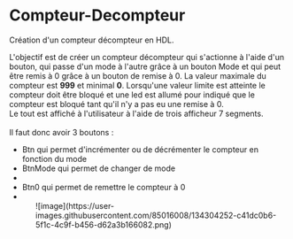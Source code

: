 # Compteur-Decompteur
Création d'un compteur décompteur en HDL.

L'objectif est de créer un compteur décompteur qui s'actionne à l'aide d'un bouton, qui passe d'un mode à l'autre grâce à un bouton Mode et qui peut être remis à 0 grâce à un bouton de remise à 0.
La valeur maximale du compteur est <strong>999</strong> et minimal <strong>0</strong>.
Lorsqu'une valeur limite est atteinte le compteur doit être bloqué et une led est allumé pour indiqué que le compteur est bloqué tant qu'il n'y a pas eu une remise à 0.
<br>
Le tout est affiché à l'utilisateur à l'aide de trois afficheur 7 segments.
<br><br>
Il faut donc avoir 3 boutons :
<ul><li>Btn qui permet d'incrémenter ou de décrémenter le compteur en fonction du mode</li>
  <li>BtnMode qui permet de changer de mode<li>
  <li>Btn0 qui permet de remettre le compteur à 0<li><ul>
![image](https://user-images.githubusercontent.com/85016008/134304252-c41dc0b6-5f1c-4c9f-b456-d62a3b166082.png)

